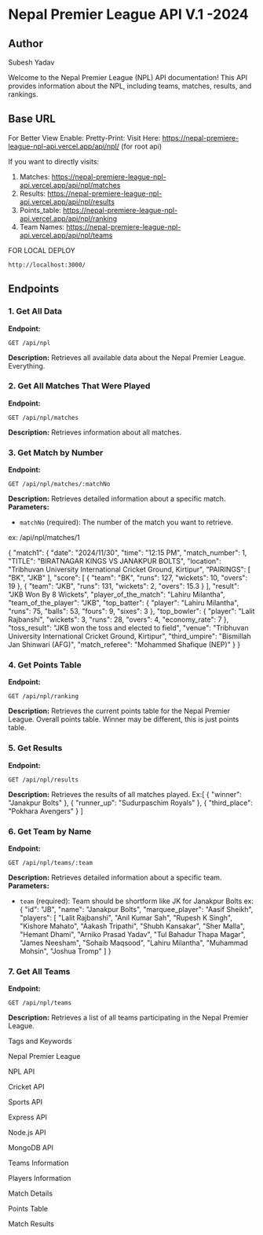 # Nepal Premier League API V.1 -2024

## Author
Subesh Yadav


Welcome to the Nepal Premier League (NPL) API documentation! This API provides information about the NPL, including teams, matches, results, and rankings.

## Base URL
For Better View Enable: Pretty-Print:
Visit Here: https://nepal-premiere-league-npl-api.vercel.app/api/npl/
(for root api)

If you want to directly visits:
1. Matches: https://nepal-premiere-league-npl-api.vercel.app/api/npl/matches
2. Results: https://nepal-premiere-league-npl-api.vercel.app/api/npl/results
3. Points_table: https://nepal-premiere-league-npl-api.vercel.app/api/npl/ranking
4. Team Names: https://nepal-premiere-league-npl-api.vercel.app/api/npl/teams

FOR LOCAL DEPLOY
```
http://localhost:3000/
```


## Endpoints

### 1. Get All Data
**Endpoint:**
```
GET /api/npl
```
**Description:**
Retrieves all available data about the Nepal Premier League. Everything.

### 2. Get All Matches That Were Played
**Endpoint:**
```
GET /api/npl/matches
```
**Description:**
Retrieves information about all matches.

### 3. Get Match by Number
**Endpoint:**
```
GET /api/npl/matches/:matchNo
```
**Description:**
Retrieves detailed information about a specific match.
**Parameters:**
- `matchNo` (required): The number of the match you want to retrieve.

ex: /api/npl/matches/1

{
  "match1": {
    "date": "2024/11/30",
    "time": "12:15 PM",
    "match_number": 1,
    "TITLE": "BIRATNAGAR KINGS VS JANAKPUR BOLTS",
    "location": "Tribhuvan University International Cricket Ground, Kirtipur",
    "PAIRINGS": [
      "BK",
      "JKB"
    ],
    "score": [
      {
        "team": "BK",
        "runs": 127,
        "wickets": 10,
        "overs": 19
      },
      {
        "team": "JKB",
        "runs": 131,
        "wickets": 2,
        "overs": 15.3
      }
    ],
    "result": "JKB Won By 8 Wickets",
    "player_of_the_match": "Lahiru Milantha",
    "team_of_the_player": "JKB",
    "top_batter": {
      "player": "Lahiru Milantha",
      "runs": 75,
      "balls": 53,
      "fours": 9,
      "sixes": 3
    },
    "top_bowler": {
      "player": "Lalit Rajbanshi",
      "wickets": 3,
      "runs": 28,
      "overs": 4,
      "economy_rate": 7
    },
    "toss_result": "JKB won the toss and elected to field",
    "venue": "Tribhuvan University International Cricket Ground, Kirtipur",
    "third_umpire": "Bismillah Jan Shinwari (AFG)",
    "match_referee": "Mohammed Shafique (NEP)"
  }
}



### 4. Get Points Table
**Endpoint:**
```
GET /api/npl/ranking
```
**Description:**
Retrieves the current points table for the Nepal Premier League. Overall points table. Winner may be different, this is just points table.


### 5. Get Results
**Endpoint:**
```
GET /api/npl/results
```
**Description:**
Retrieves the results of all matches played.
Ex:[
  {
    "winner": "Janakpur Bolts"
  },
  {
    "runner_up": "Sudurpaschim Royals"
  },
  {
    "third_place": "Pokhara Avengers"
  }
]


### 6. Get Team by Name
**Endpoint:**
```
GET /api/npl/teams/:team
```
**Description:**
Retrieves detailed information about a specific team.
**Parameters:**
- `team` (required): Team should be shortform like JK for Janakpur Bolts
ex:
{
  "id": "JB",
  "name": "Janakpur Bolts",
  "marquee_player": "Aasif Sheikh",
  "players": [
    "Lalit Rajbanshi",
    "Anil Kumar Sah",
    "Rupesh K Singh",
    "Kishore Mahato",
    "Aakash Tripathi",
    "Shubh Kansakar",
    "Sher Malla",
    "Hemant Dhami",
    "Arniko Prasad Yadav",
    "Tul Bahadur Thapa Magar",
    "James Neesham",
    "Sohaib Maqsood",
    "Lahiru Milantha",
    "Muhammad Mohsin",
    "Joshua Tromp"
  ]
}

### 7. Get All Teams
**Endpoint:**
```
GET /api/npl/teams
```
**Description:**
Retrieves a list of all teams participating in the Nepal Premier League.



Tags and Keywords

Nepal Premier League

NPL API

Cricket API

Sports API

Express API

Node.js API

MongoDB API

Teams Information

Players Information

Match Details

Points Table

Match Results
